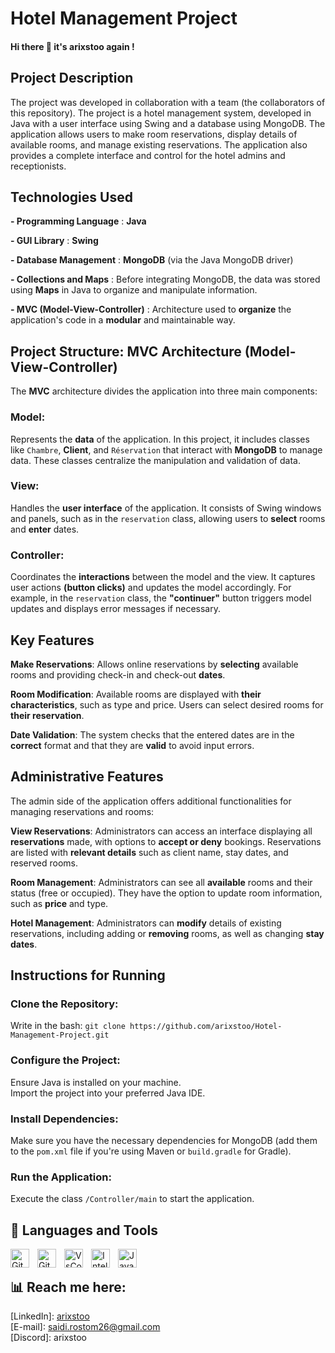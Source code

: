 # **Hotel Management Project**

#### Hi there 👋 it's arixstoo again !
## Project Description
The project was developed in collaboration with a team (the collaborators of this repository). The project is a hotel management system, developed in Java with a user interface using Swing and a database using MongoDB. The application allows users to make room reservations, display details of available rooms, and manage existing reservations. The application also provides a complete interface and control for the hotel admins and receptionists.

## Technologies Used
**- Programming Language** : **Java**

**- GUI Library** : **Swing**

**- Database Management** : **MongoDB** (via the Java MongoDB driver)

**- Collections and Maps** : Before integrating MongoDB, the data was stored using **Maps** in Java to organize and manipulate information.

**- MVC (Model-View-Controller)** : Architecture used to **organize** the application's code in a **modular** and maintainable way.

## Project Structure: MVC Architecture (Model-View-Controller)
The **MVC** architecture divides the application into three main components:

### **Model**:
Represents the **data** of the application. In this project, it includes classes like `Chambre`, **Client**, and `Réservation` that interact with **MongoDB** to manage data. These classes centralize the manipulation and validation of data.

### **View**:
Handles the **user interface** of the application. It consists of Swing windows and panels, such as in the `reservation` class, allowing users to **select** rooms and **enter** dates.

### **Controller**:
Coordinates the **interactions** between the model and the view. It captures user actions **(button clicks)** and updates the model accordingly. For example, in the `reservation` class, the **"continuer"** button triggers model updates and displays error messages if necessary.

## Key Features
**Make Reservations**: Allows online reservations by **selecting** available rooms and providing check-in and check-out **dates**.

**Room Modification**: Available rooms are displayed with **their characteristics**, such as type and price. Users can select desired rooms for **their reservation**.

**Date Validation**: The system checks that the entered dates are in the **correct** format and that they are **valid** to avoid input errors.

## Administrative Features
The admin side of the application offers additional functionalities for managing reservations and rooms:

**View Reservations**: Administrators can access an interface displaying all **reservations** made, with options to **accept or deny** bookings. Reservations are listed with **relevant details** such as client name, stay dates, and reserved rooms.

**Room Management**: Administrators can see all **available** rooms and their status (free or occupied). They have the option to update room information, such as **price** and type.

**Hotel Management**: Administrators can **modify** details of existing reservations, including adding or **removing** rooms, as well as changing **stay dates**.

## Instructions for Running
### Clone the Repository:
Write in the bash: `git clone https://github.com/arixstoo/Hotel-Management-Project.git`

### Configure the Project:
Ensure Java is installed on your machine.  
Import the project into your preferred Java IDE.

### Install Dependencies:
Make sure you have the necessary dependencies for MongoDB (add them to the `pom.xml` file if you're using Maven or `build.gradle` for Gradle).

### Run the Application:
Execute the class `/Controller/main` to start the application.

## 🧰 Languages and Tools
        

<img align="left" alt="GitHub" width="30px" style="padding-right:10px;" src="https://cdn.jsdelivr.net/gh/devicons/devicon@latest/icons/github/github-original.svg" />
<img align="left" alt="Git" width="30px" style="padding-right:10px;" src="https://cdn.jsdelivr.net/gh/devicons/devicon/icons/git/git-original.svg" />
<img align="left" alt="VsCode" width="30px" style="padding-right:10px;" src="https://cdn.jsdelivr.net/gh/devicons/devicon@latest/icons/vscode/vscode-original.svg" />
<img align="left" alt="IntelliJ" width="30px" style="padding-right:10px;" src="https://cdn.jsdelivr.net/gh/devicons/devicon@latest/icons/intellij/intellij-original.svg" />
<img align="left" alt="Java" width="30px" style="padding-right:10px;" src="https://cdn.jsdelivr.net/gh/devicons/devicon/icons/java/java-original.svg"/>
<br />

## 📊 Reach me here:

[LinkedIn]: <a href="https://www.linkedin.com/in/saidi-mohamed-rostom-21b3b525a/" target="_blank">arixstoo</a>
<br />
[E-mail]: saidi.rostom26@gmail.com
<br />
[Discord]: arixstoo
